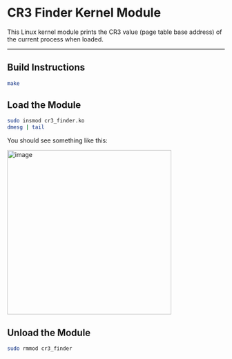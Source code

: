 # CR3 Finder Kernel Module

This Linux kernel module prints the CR3 value (page table base address) of the current process when loaded.

---

## Build Instructions

```bash
make
```
## Load the Module

```bash
sudo insmod cr3_finder.ko
dmesg | tail
```
You should see something like this:

<img width="380" alt="image" src="https://github.com/user-attachments/assets/666d2f90-91e3-487b-ba9f-bfdc3b964cf7" />


## Unload the Module
```bash
sudo rmmod cr3_finder
```
